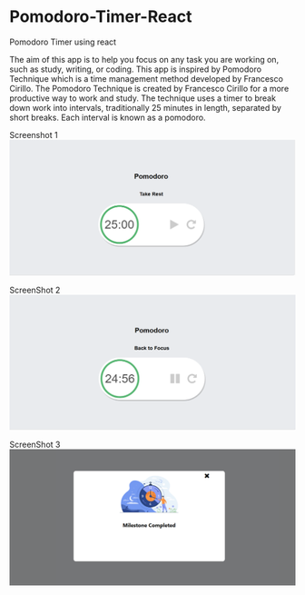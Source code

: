 # Pomodoro-Timer-React
Pomodoro Timer using react

The aim of this app is to help you focus on any task you are working on, such as study, writing, or coding. This app is inspired by Pomodoro Technique which is a time management method developed by Francesco Cirillo.
The Pomodoro Technique is created by Francesco Cirillo for a more productive way to work and study. The technique uses a timer to break down work into intervals, traditionally 25 minutes in length, separated by short breaks. Each interval is known as a pomodoro.





Screenshot 1
![screenshot](./src/screenshot1.png)

ScreenShot 2
![screenshot](./src/screenshot2.png)

ScreenShot 3
![screenshot](./src/screenshot3.png)
